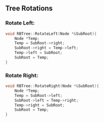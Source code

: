 ## Tree Rotations


### Rotate Left:

```cpp
void RBTree::RotateLeft(Node *&SubRoot){
    Node *Temp;	
    Temp = SubRoot->right;	
    SubRoot->right = Temp->left;	
    Temp->left = SubRoot;	
    SubRoot = Temp;	
}
```

### Rotate Right:

```cpp
void RBTree::RotateRight(Node *&SubRoot){
    Node *Temp;	
    Temp = SubRoot->left;	
    SubRoot->left = Temp->right;	
    Temp->right = SubRoot;	
    SubRoot = Temp; 
}
```